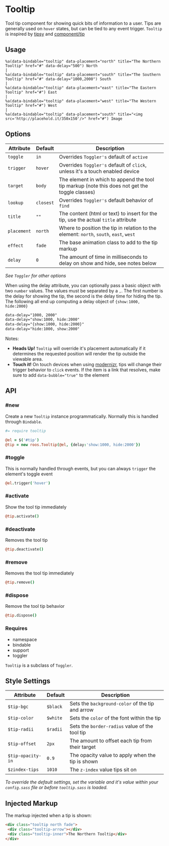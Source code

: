 
# Tooltip
Tool tip component for showing quick bits of information to a user. Tips
are generally used on `hover` states, but can be tied to any event
trigger. `Tooltip` is inspired by
[tipsy](https://github.com/jaz303/tipsy) and [component/tip](https://github.com/component/tip)


## Usage

```haml
%a(data-bindable="tooltip" data-placement="north" title="The Northern Tooltip" href="#" data-delay="500") North
|
%a(data-bindable="tooltip" data-placement="south" title="The Southern Tooltip" href="#" data-delay="1000,2000") South
|
%a(data-bindable="tooltip" data-placement="east" title="The Eastern Tooltip" href="#") East
|
%a(data-bindable="tooltip" data-placement="west" title="The Western Tooltip" href="#") West
|
%a(data-bindable="tooltip" data-placement="south" title="<img src='http://placehold.it/350x150'/>" href="#") Image
```


## Options

Attribute   | Default    | Description
----------- | ---------- | -------------------------------------------
`toggle`    | `in`       | Overrides `Toggler's` default of `active`
`trigger`   | `hover`    | Overrides `Toggler's` default of `click`, unless it's a touch enabled device
`target`    | `body`     | The element in which to append the tool tip markup (note this does not get the toggle classes)
`lookup`    | `closest`  | Overrides `Toggler's` default behavior of `find`
`title`     | `""`       | The content (html or text) to insert for the tip, use the actual `title` attribute
`placement` | `north`    | Where to position the tip in relation to the element: `north`, `south`, `east`, `west`
`effect`    | `fade`     | The base animation class to add to the tip markup
`delay`     | `0`        | The amount of time in milliseconds to delay on show and hide, see notes below

_See `Toggler` for other options_  

When using the delay attribute, you can optionally pass a basic object
with two `number` values. The values must be separated by a `,`. The
first number is the delay for showing the tip, the second is the delay
time for hiding the tip. The following all end up computing a delay
object of `{show:1000, hide:2000}`

```html
data-delay="1000, 2000"
data-delay="show:1000, hide:2000"
data-delay="{show:1000, hide:2000}"
data-delay="hide:1000, show:2000"
```

Notes:  

- **Heads Up!** `Tooltip` will override it's placement automatically if it
  determines the requested position will render the tip outside the
  viewable area.
- **Touch it!** On touch devices when using [modernizr](http://www.modernizr.com/), tips will change
  their trigger behavior to `click` events. If the item is a link that
  resolves, make sure to add `data-bubble="true"` to the element


## API

### #new
Create a new `Tooltip` instance programmatically. Normally this is
handled through `Bindable`. 

```coffee
#= require tooltip

@el = $('#tip')
@tip = new roos.Tooltip(@el, {delay:'show:1000, hide:2000'})
```
### #toggle
This is normally handled through events, but you can always `trigger` the
element's toggle event

```coffee
@el.trigger('hover')
```

### #activate
Show the tool tip immediately

```coffee
@tip.activate()
```

### #deactivate
Removes the tool tip

```coffee
@tip.deactivate()
```
### #remove
Removes the tool tip immediately

```coffee
@tip.remove()
```

### #dispose
Remove the tool tip behavior

```coffee
@tip.dispose()
```

### Requires
- namespace
- bindable
- support
- toggler

`Tooltip` is a subclass of `Toggler`.

## Style Settings

Attribute         | Default    | Description
----------------- | ---------- | -------------------------------------------
`$tip-bgc`        | `$black`   | Sets the `background-color` of the tip and arrow
`$tip-color`      | `$white`   | Sets the `color` of the font within the tip
`$tip-radii`      | `$radii`   | Sets the `border-radius` value of the tool tip
`$tip-offset`     | `2px`      | The amount to offset each tip from their target
`$tip-opacity-in` | `0.9`      | The opacity value to apply when the tip is shown
`$zindex-tips`    | `1010`     | The `z-index` value tips sit on

_To override the default settings, set the variable and it's value
within your `config.sass` file or before `tooltip.sass` is loaded._


## Injected Markup
The markup injected when a tip is shown:

```html
<div class="tooltip north fade">
 <div class="tooltip-arrow"></div>
 <div class="tooltip-inner">The Northern Tooltip</div>
</div>
```

